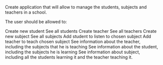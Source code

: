 
Create application that will allow to manage the students, subjects and teachers in a school. 

The user should be allowed to:  

  Create new student
  See all students 
  Create teacher
  See all teachers 
  Create new subject 
  See all subjects 
  Add student to listen to chosen subject 
  Add teacher to teach chosen subject 
  See information about the teacher, including the subjects that he is teaching
  See information about the student, including the subjects he is learning
  See information about subject, including all the students learning it and the teacher teaching it.


